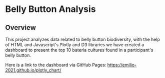 # Belly Button Analysis

## Overview

This project analyzes data related to belly button biodiversity, with the help of HTML and Javascript's Plotly and D3 libraries we have created a dashboard to present the top 10 bateria cultures found in a participant's belly button.

Here is a link to the dashboard via GitHub Pages:
 <https://emilio-2021.github.io/plotly_chart/>
 